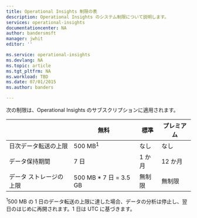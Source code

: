 ```yaml
---
title: Operational Insights 制限の表
description: Operational Insights のシステム制限について説明します。
services: operational-insights
documentationcenter: NA
author: bandersmsft
manager: jwhit
editor: ''

ms.service: operational-insights
ms.devlang: NA
ms.topic: article
ms.tgt_pltfrm: NA
ms.workload: TBD
ms.date: 07/01/2015
ms.author: banders

---
```

次の制限は、Operational Insights のサブスクリプションに適用されます。

|  | 無料 | 標準 | プレミアム |
| --- | --- | --- | --- |
| 日次データ転送の上限 |500 MB<sup>1</sup> |なし |なし |
| データ保持期間 |7 日 |1 か月 |12 か月 |
| データ ストレージの上限 |500 MB * 7 日 = 3.5 GB |無制限 |無制限 |

<sup>1</sup>500 MB の 1 日のデータ転送の上限に達した場合、データの分析は停止し、翌日のはじめに再開されます。1 日は UTC に基づきます。

<!---HONumber=AcomDC_0706_2016-->